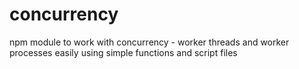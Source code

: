 # concurrency
npm module to work with concurrency - worker threads and worker processes easily using simple functions and script files
